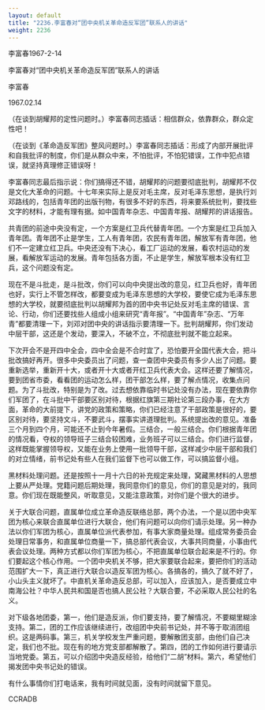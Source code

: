 ```yaml
---
layout: default
title: "2236.李富春对“团中央机关革命造反军团”联系人的讲话"
weight: 2236
---
```


李富春1967-2-14

李富春对“团中央机关革命造反军团”联系人的讲话

李富春

1967.02.14

（在谈到胡耀邦的定性问题时。）李富春同志插话：相信群众，依靠群众，群众定性吧！

（在谈到《革命造反军团》整风问题时。）李富春同志插话：形成了内部开展批评和自我批评的制度，你们是从群众中来，不怕批评，不怕犯错误，工作中犯点错误，就坚持真理修正错误呀！

李富春同志最后指示说：你们搞得还不错，胡耀邦的问题要彻底批判，胡耀邦不仅是文化大革命的问题。十七年来实际上是反对毛主席，反对毛泽东思想，是执行刘邓路线的，包括青年团的出版刊物，有很多不好的东西，将来要系统批判，要找些文字的材料，才能有理有据。如中国青年杂志、中国青年报、胡耀邦的讲话报告。

共青团的前途中央没有定，一个方案是红卫兵代替青年团。一个方案是红卫兵加入青年团。青年团不止是学生，工人有青年团，农民有青年团，解放军有青年团，他们不一定建立红卫兵。中央还没有下决心，看工厂运动的发展，看农村运动的发展，看解放军运动的发展。青年包括各方面，不止是学生，解放军根本没有红卫兵，这个问题没有定。

现在不是斗批走，是斗批改，你们可以向中央提出改的意见，红卫兵也好，青年团也好，实行上不管怎样改，都要变成为毛泽东思想的大学校，要使它成为毛泽东思想的大学校，就要彻底批判以胡耀邦为首的团中央书记处反对毛主席的错误、言论、行动，你们还要找些人组成小组来研究“青年报”。“中国青年”杂志、“万年青”都要清理一下，刘邓对团中央的讲话指示要清理一下。批判胡耀邦，你们发动中层干部，这还是个发动，要深入，不破不立，不彻底批判就不能立起来。

下次开会不是开四中全会，四中全会是不合时宜了，恐怕要开全国代表大会，把斗批改搞好再开。很多中央委员出了问题，查一查团中央委员有多少人出了问题。要重新选举，重新开十大，或者开十大或者开红卫兵代表大会。这样还要了解情况，要到团省市委，看看团的运动怎么样，团干部怎么样，要了解点情况，收集点问题。为了斗批改，特别是为了改。过去想依靠临时书记处没有办法，现在要依靠你们军团了，在斗批中干部要区别对待，根据红旗第三期社论第三段办事，在大方面，革命的大前提下，讲党的政策和策略，你们已经注意了干部政策是很好的，要区别对待，要坚持文斗，不要武斗，摆事实讲道理批判。系统提出改的意见。准备三个月到四个月，可能还不止到今年暑假。三结合，一般三结合。你们根据青年团的情况看，夺权的领导班子三结合较困难，业务班子可以三结合。你们进行监督，这样既能掌握领导权，又能在业务上使用一批领导干部，这样减少中层干部和我们的对立情绪，前书记处有些人在我们监督下也可以做工作，可以搞监督小组。

黑材料处理问题。还是按照十一月十六日的补充规定来处理，窝藏黑材料的人思想上要从严处理。党籍问题后期处理，我同意你们的意见，你们的意见是对的，我同意。你们现在既能整风，听取意见，又能注意政策，对你们是个很大的进步。

关于大联合问题，直属单位成立革命造反联络总部，两个办法，一个是以团中央军团为核心来联合直属单位进行大联合，他们有问题可以向你们请示处理。另一种办法以你们军团为核心，直属单位派代表参加，有事大家商量处理。组成常务委员会处理日常事务，和直属单位商量一下，搞总部代表会议，大事共同商量，小事由代表会议处理。两种方式都以你们军团为核心，不把直属单位联合起来是不行的。你们要起这个核心作用。一个团中央机关不够，把大家要联合起来，要把你们的活动范围扩大一下，真正进行大联合以造反军团为核心。各搞各的，搞久了就不好了，小山头主义就坏了。中直机关革命造反总部，可以加入，应该加入，是否要成立中南海公社？中华人民共和国是否也搞人民公社？大联合要，不必采取人民公社的名义。

对下级各地团委，第一，他们是造反派，你们要支持，要了解情况，不要糊里糊涂支持。第二，团的工作应该继续进行，改组团中央前书记处，并不等于取消团组织。这是两码事。第三，机关学校发生严重问题，要解散团支部，由他们自己决定，我们也不批。现在有的地方党支部都解散了。第四，团的工作如何进行要请示当地党委。第五，可以介绍团中央造反经验，给他们“二胡”材料。第六，希望他们揭发团中央书记处的错误。

有什么事情你们打电话来，我有时间就见面，没有时间就留下意见。

CCRADB

